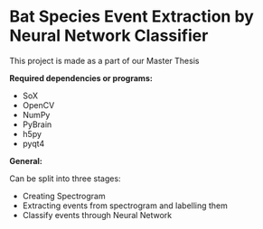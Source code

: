 Bat Species Event Extraction by Neural Network Classifier
===
This project is made as a part of our Master Thesis

**Required dependencies or programs:**
- SoX
- OpenCV
- NumPy
- PyBrain
- h5py
- pyqt4


**General:**

Can be split into three stages: 
- Creating Spectrogram
- Extracting events from spectrogram and labelling them
- Classify events through Neural Network
